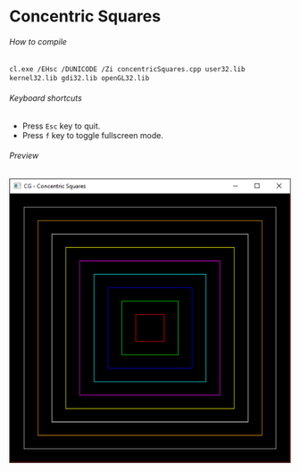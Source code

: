 Concentric Squares
==================

###### How to compile

```
cl.exe /EHsc /DUNICODE /Zi concentricSquares.cpp user32.lib kernel32.lib gdi32.lib openGL32.lib
```

###### Keyboard shortcuts
- Press ```Esc``` key to quit.
- Press ```f``` key to toggle fullscreen mode.

###### Preview
![concentricSquares][concentricSquares-image]

<!-- Image declaration -->

[concentricSquares-image]: ./preview/concentricSquares.png "Concentric Squares"
